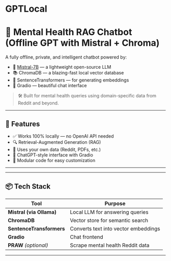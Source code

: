 # GPTLocal
# 🧠 Mental Health RAG Chatbot (Offline GPT with Mistral + Chroma)

A fully offline, private, and intelligent chatbot powered by:
- 🧠 [Mistral-7B](https://ollama.com/library/mistral) — a lightweight open-source LLM
- 📚 ChromaDB — a blazing-fast local vector database
- 🧩 SentenceTransformers — for generating embeddings
- 💬 Gradio — beautiful chat interface

> 🛠 Built for mental health queries using domain-specific data from Reddit and beyond.

---

## 🚀 Features

- ✅ Works 100% locally — no OpenAI API needed
- 🔍 Retrieval-Augmented Generation (RAG)
- 🧠 Uses your own data (Reddit, PDFs, etc.)
- 💬 ChatGPT-style interface with Gradio
- 🧱 Modular code for easy customization

---


---

## 📦 Tech Stack

| Tool              | Purpose                                      |
|-------------------|----------------------------------------------|
| **Mistral (via Ollama)** | Local LLM for answering queries     |
| **ChromaDB**      | Vector store for semantic search              |
| **SentenceTransformers** | Converts text into vector embeddings |
| **Gradio**        | Chat frontend                                |
| **PRAW** *(optional)* | Scrape mental health Reddit data       |

---


